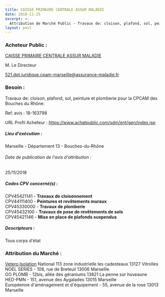 ```yaml
---
title: CAISSE PRIMAIRE CENTRALE ASSUR MALADIE
date: 2018-11-25
excerpt: >-
  Attribution de Marché Public - Travaux de: cloison, plafond, sol, peinture et plomberie pour la CPCAM des Bouches du Rhône.
layout: post
---
```


### Acheteur Public : 
<a href="/acheteur-140/siren-782885735"> CAISSE PRIMAIRE CENTRALE ASSUR MALADIE</a><br/>

M. Le Directeur

521.dpt.juridique.cpam-marseille@assurance-maladie.fr



### Besoin :

Travaux de: cloison, plafond, sol, peinture et plomberie pour la CPCAM des Bouches du Rhône.

Ref. avis : 18-163798

URL Profil Acheteur : https://www.achatpublic.com/sdm/ent/gen/index.jsp

##### Lieu d'exécution :

Marseille - Département 13 - Bouches-du-Rhône

###### Date de publication de l'avis d'attribution : 
25/11/2018

##### Codes CPV concerné(s) :
CPV45421141 - **Travaux de cloisonnement** <br/>
CPV44111400 - **Peintures et revêtements muraux** <br/>
CPV45330000 - **Travaux de plomberie** <br/>
CPV45432100 - **Travaux de pose de revêtements de sols** <br/>
CPV45421146 - **Mise en place de plafonds suspendus** <br/>

##### Descripteurs :
Tous corps d'état <br/>

### Attribution du Marché :
<a href="/entreprise-569/siren-509703757"> Vetero Isolation</a>    National 113 zone industrielle les cadesteaux 13127 Vitrolles <br/>
NOEL SERIES - 108, rue de Breteuil 13006 Marseille <br/>
GO PLOMB - 12bis, allée des géraniums 13821 La penne sur huveaune <br/>
HED-PMN - 151, avenue des Aygalades 13015 Marseille <br/>
Européenne d'aménagement et d'équipement - 55, avenue de la rose 13013 Marseille <br/>

